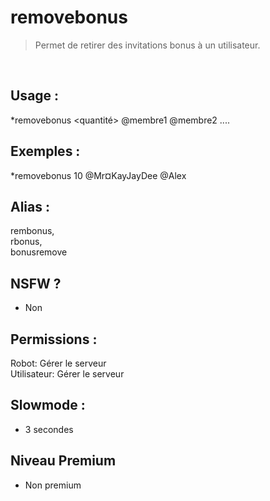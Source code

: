 # removebonus

> Permet de retirer des invitations bonus à un utilisateur.

<br>

## Usage :

*removebonus <quantité> @membre1 @membre2 ....

## Exemples :

*removebonus 10 @Mr¤KayJayDee @Alex

## Alias :

rembonus,
<br>rbonus,
<br>bonusremove

## NSFW ?

- Non

## Permissions :

Robot: Gérer le serveur
<br>
Utilisateur: Gérer le serveur

## Slowmode :

- 3 secondes

## Niveau Premium

- Non premium